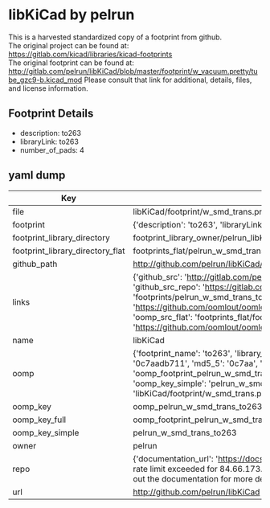 # libKiCad by pelrun  
This is a harvested standardized copy of a footprint from github.  
The original project can be found at:  
https://gitlab.com/kicad/libraries/kicad-footprints  
The original footprint can be found at:
http://gitlab.com/pelrun/libKiCad/blob/master/footprint/w_vacuum.pretty/tube_gzc9-b.kicad_mod
Please consult that link for additional, details, files, and license information.  
## Footprint Details
* description: to263  
* libraryLink: to263  
* number_of_pads: 4  
## yaml dump  
| Key | Value |  
| --- | --- |  
| file | libKiCad/footprint/w_smd_trans.pretty/to263.kicad_mod |  
| footprint | {'description': 'to263', 'libraryLink': 'to263', 'number_of_pads': 4} |  
| footprint_library_directory | footprint_library_owner/pelrun_libKiCad |  
| footprint_library_directory_flat | footprints_flat/pelrun_w_smd_trans_to263/working |  
| github_path | http://github.com/pelrun/libKiCad/blob/master/footprint/w_smd_trans.pretty/to263.kicad_mod |  
| links | {'github_src': 'http://gitlab.com/pelrun/libKiCad/blob/master/footprint/w_vacuum.pretty/tube_gzc9-b.kicad_mod', 'github_src_repo': 'https://gitlab.com/kicad/libraries/kicad-footprints', 'oomp_bot': 'footprints/pelrun_w_smd_trans_to263/working', 'oomp_bot_github': 'https://github.com/oomlout/oomlout_oomp_footprint_bot/tree/main/footprints/pelrun_w_smd_trans_to263/working', 'oomp_src_flat': 'footprints_flat/footprints_flat/pelrun_w_smd_trans_to263/working', 'oomp_src_flat_github': 'https://github.com/oomlout/oomlout_oomp_footprint_src/tree/main/footprints_flat/pelrun_w_smd_trans_to263/working'} |  
| name | libKiCad |  
| oomp | {'footprint_name': 'to263', 'library_name': 'w_smd_trans', 'md5': '0c7aadb711a78462722a801b612151db', 'md5_10': '0c7aadb711', 'md5_5': '0c7aa', 'md5_6': '0c7aad', 'oomp_key': 'oomp_pelrun_w_smd_trans_to263', 'oomp_key_extra': 'oomp_footprint_pelrun_w_smd_trans_to263', 'oomp_key_full': 'oomp_footprint_pelrun_w_smd_trans_to263_0c7aad', 'oomp_key_simple': 'pelrun_w_smd_trans_to263', 'original_filename': 'libKiCad/footprint/w_smd_trans.pretty/to263.kicad_mod', 'owner_name': 'pelrun'} |  
| oomp_key | oomp_pelrun_w_smd_trans_to263 |  
| oomp_key_full | oomp_footprint_pelrun_w_smd_trans_to263 |  
| oomp_key_simple | pelrun_w_smd_trans_to263 |  
| owner | pelrun |  
| repo | {'documentation_url': 'https://docs.github.com/rest/overview/resources-in-the-rest-api#rate-limiting', 'message': "API rate limit exceeded for 84.66.173.59. (But here's the good news: Authenticated requests get a higher rate limit. Check out the documentation for more details.)"} |  
| url | http://github.com/pelrun/libKiCad |  

